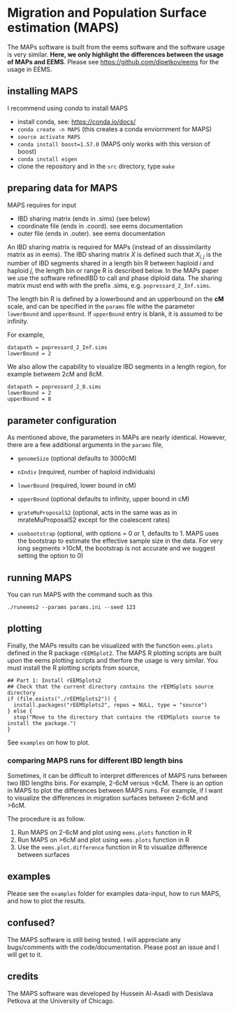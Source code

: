Migration and Population Surface estimation (MAPS)
=====================================

The MAPs software is built from the eems software and the software usage is very similar. **Here, we only highlight the differences between the usage of MAPs and EEMS**. Please see https://github.com/dipetkov/eems for the usage in EEMS.

## installing MAPS

I recommend using *conda* to install MAPS

*  install conda, see: https://conda.io/docs/
* ```conda create -n MAPS``` (this creates a conda enviornment for MAPS)
* ```source activate MAPS```
* ```conda install boost=1.57.0``` (MAPS only works with this version of boost)
* ```conda install eigen```
* clone the repository and in the ```src``` directory, type ```make``` 


## preparing data for MAPS

MAPS requires for input

* IBD sharing matrix (ends in .sims) (see below)
* coordinate file (ends in .coord). see eems documentation
* outer file (ends in .outer). see eems documentation

An IBD sharing matrix is required for MAPs (instead of an disssimilarity matrix as in eems). The IBD sharing matrix ${X}$ is defined such that $X_{i,j}$ is the number of IBD segments shared in a length bin R between haploid $i$ and haploid $j$, the length bin or range R is described below. In the MAPs paper we use the software refinedIBD to call and phase diploid data. The sharing matrix must end with with the prefix .sims, e.g. `popressard_2_Inf.sims`. 

The length bin R is defined by a lowerbound and an upperbound on the **cM** scale, and can be specified in the `params` file withe the parameter `lowerBound` and `upperBound`. If `upperBound` entry is blank, it is assumed to be infinity. 

For example,
```
datapath = popressard_2_Inf.sims
lowerBound = 2
```

We also allow the capability to visualize IBD segments in a length region, for example betweem 2cM and 8cM.
```
datapath = popressard_2_8.sims
lowerBound = 2
upperBound = 8
```
## parameter configuration

As mentioned above, the parameters in MAPs are nearly identical. However, there are a few additional arguments in the `params` file, 

* `genomeSize` (optional defaults to 3000cM)

* `nIndiv` (required, number of haploid individuals)

* `lowerBound` (required, lower bound in cM)

* `upperBound` (optional defaults to infinity, upper bound in cM)

* `qrateMuProposalS2` (optional, acts in the same was as in mrateMuProposalS2 except for the coalescent rates)

* `usebootstrap` (optional, with options = 0 or 1, defaults to 1. MAPS uses the bootstrap to estimate the effective sample size in the data. For very long segments >10cM, the bootstrap is not accurate and we suggest setting the option to 0)

## running MAPS

You can run MAPS with the command such as this

```
./runeems2 --params params.ini --seed 123
```

## plotting

Finally, the MAPs results can be visualized with the function `eems.plots` defined in the R package `rEEMSplot2`. The MAPS R plotting scripts are built upon the eems plotting scripts and therfore the usage is very similar. You must install the R plotting scripts from source, 

```
## Part 1: Install rEEMSplots2
## Check that the current directory contains the rEEMSplots source directory
if (file.exists("./rEEMSplots2")) {
  install.packages("rEEMSplots2", repos = NULL, type = "source")
} else {
  stop("Move to the directory that contains the rEEMSplots source to install the package.")
}
```

See `examples` on how to plot.

### comparing MAPS runs for different IBD length bins

Sometimes, it can be difficult to interpret differences of MAPS runs between two IBD lengths bins. For example, 2-6cM versus >6cM. There is an option in MAPS to plot the differences between MAPS runs. For example, if I want to visualize the differences in migration surfaces between 2-6cM and >6cM.

The procedure is as follow.

1. Run MAPS on 2-6cM and plot using `eems.plots` function in R
2. Run MAPS on >6cM and plot using `eems.plots` function in R
3. Use the `eems.plot.difference` function in R to visualize difference between surfaces


## examples

Please see the `examples` folder for examples data-input, how to run MAPS, and how to plot the results.

## confused?

The MAPS software is still being tested. I will appreciate any bugs/comments with the code/documentation. Please post an issue and I will get to it.

## credits

The MAPS software was developed by Hussein Al-Asadi with Desislava Petkova at the University of Chicago.  
